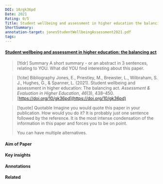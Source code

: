 ```yaml
---
DOI: 10/gk36pd
Date: 2021
Rating: 0/5
Title: Student wellbeing and assessment in higher education the balancing act
ShortSummary: 
annotation-target: jonesStudentWellbeingAssessment2021.pdf
tags:
---
```



#### [Student wellbeing and assessment in higher education: the balancing act](jonesStudentWellbeingAssessment2021.pdf)


> [!tldr] Summary
> A short summary - or an abstract in 3 sentences, relating to YOU. What did YOU find interesting about this paper. 

> [!cite] Bibliography
>Jones, E., Priestley, M., Brewster, L., Wilbraham, S. J., Hughes, G., & Spanner, L. (2021). Student wellbeing and assessment in higher education: The balancing act. _Assessment & Evaluation in Higher Education_, _46_(3), 438–450. [https://doi.org/10/gk36pd](https://doi.org/10/gk36pd)

> [!quote] Quotable
> Imagine you would quote this paper in your publication. How would you do it? It is probably just one sentence followed by the reference. It is the most intense condensation of the information in this paper and forces you to be on point. 
> 
> You can have multiple alternatives. 


#### Aim of Paper


#### Key insights 




#### Annotations





#### Related